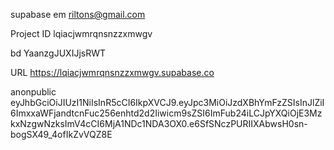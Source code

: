 supabase em riltons@gmail.com

Project ID
lqiacjwmrqnsnzzxmwgv

bd
YaanzgJUXIJjsRWT

URL
https://lqiacjwmrqnsnzzxmwgv.supabase.co

anonpublic
eyJhbGciOiJIUzI1NiIsInR5cCI6IkpXVCJ9.eyJpc3MiOiJzdXBhYmFzZSIsInJlZiI6ImxxaWFjandtcnFuc256enhtd2d2Iiwicm9sZSI6ImFub24iLCJpYXQiOjE3MzkxNzgwNzksImV4cCI6MjA1NDc1NDA3OX0.e6SfSNczPURIIXAbwsH0sn-bogSX49_4ofIkZvVQZ8E

